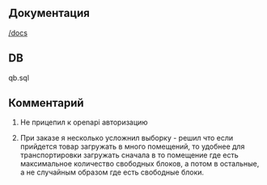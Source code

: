 
## Документация

<a href="/public/docs">/docs</a>

## DB

qb.sql

## Комментарий
1. Не прицепил к openapi авторизацию

2. При заказе я несколько усложнил выборку - решил что если прийдется товар загружать в много помещений, то удобнее для транспортировки загружать сначала в то помещение где есть максимальное количество свободных блоков, а потом в остальные, а не случайным образом где есть свободные блоки.

